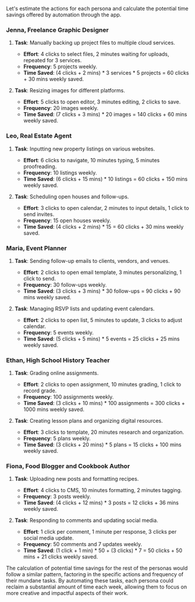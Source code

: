 Let's estimate the actions for each persona and calculate the potential time savings offered by automation through the app.

### Jenna, Freelance Graphic Designer

1. **Task**: Manually backing up project files to multiple cloud services.
   - **Effort**: 4 clicks to select files, 2 minutes waiting for uploads, repeated for 3 services.
   - **Frequency**: 5 projects weekly.
   - **Time Saved**: (4 clicks + 2 mins) * 3 services * 5 projects = 60 clicks + 30 mins weekly saved.

2. **Task**: Resizing images for different platforms.
   - **Effort**: 5 clicks to open editor, 3 minutes editing, 2 clicks to save.
   - **Frequency**: 20 images weekly.
   - **Time Saved**: (7 clicks + 3 mins) * 20 images = 140 clicks + 60 mins weekly saved.

### Leo, Real Estate Agent

1. **Task**: Inputting new property listings on various websites.
   - **Effort**: 6 clicks to navigate, 10 minutes typing, 5 minutes proofreading.
   - **Frequency**: 10 listings weekly.
   - **Time Saved**: (6 clicks + 15 mins) * 10 listings = 60 clicks + 150 mins weekly saved.

2. **Task**: Scheduling open houses and follow-ups.
   - **Effort**: 3 clicks to open calendar, 2 minutes to input details, 1 click to send invites.
   - **Frequency**: 15 open houses weekly.
   - **Time Saved**: (4 clicks + 2 mins) * 15 = 60 clicks + 30 mins weekly saved.

### Maria, Event Planner

1. **Task**: Sending follow-up emails to clients, vendors, and venues.
   - **Effort**: 2 clicks to open email template, 3 minutes personalizing, 1 click to send.
   - **Frequency**: 30 follow-ups weekly.
   - **Time Saved**: (3 clicks + 3 mins) * 30 follow-ups = 90 clicks + 90 mins weekly saved.

2. **Task**: Managing RSVP lists and updating event calendars.
   - **Effort**: 2 clicks to open list, 5 minutes to update, 3 clicks to adjust calendar.
   - **Frequency**: 5 events weekly.
   - **Time Saved**: (5 clicks + 5 mins) * 5 events = 25 clicks + 25 mins weekly saved.

### Ethan, High School History Teacher

1. **Task**: Grading online assignments.
   - **Effort**: 2 clicks to open assignment, 10 minutes grading, 1 click to record grade.
   - **Frequency**: 100 assignments weekly.
   - **Time Saved**: (3 clicks + 10 mins) * 100 assignments = 300 clicks + 1000 mins weekly saved.

2. **Task**: Creating lesson plans and organizing digital resources.
   - **Effort**: 3 clicks to template, 20 minutes research and organization.
   - **Frequency**: 5 plans weekly.
   - **Time Saved**: (3 clicks + 20 mins) * 5 plans = 15 clicks + 100 mins weekly saved.

### Fiona, Food Blogger and Cookbook Author

1. **Task**: Uploading new posts and formatting recipes.
   - **Effort**: 4 clicks to CMS, 10 minutes formatting, 2 minutes tagging.
   - **Frequency**: 3 posts weekly.
   - **Time Saved**: (4 clicks + 12 mins) * 3 posts = 12 clicks + 36 mins weekly saved.

2. **Task**: Responding to comments and updating social media.
   - **Effort**: 1 click per comment, 1 minute per response, 3 clicks per social media update.
   - **Frequency**: 50 comments and 7 updates weekly.
   - **Time Saved**: (1 click + 1 min) * 50 + (3 clicks) * 7 = 50 clicks + 50 mins + 21 clicks weekly saved.

The calculation of potential time savings for the rest of the personas would follow a similar pattern, factoring in the specific actions and frequency of their mundane tasks. By automating these tasks, each persona could reclaim a substantial amount of time each week, allowing them to focus on more creative and impactful aspects of their work.